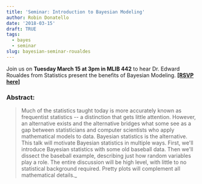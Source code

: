 ```yaml
---
title: 'Seminar: Introduction to Bayesian Modeling'
author: Robin Donatello
date: '2018-03-15'
draft: TRUE
tags:
  - bayes
  - seminar
slug: bayesian-seminar-roualdes
---
```


Join us on **Tuesday March 15 at 3pm in MLIB 442** to hear Dr. Edward Roualdes from Statistics present the benefits of Bayesian Modeling. **[[RSVP here]](https://goo.gl/forms/b74yuOj72fRKKnsC3)**

### Abstract: 

> Much of the statistics taught today is more accurately known as frequentist statistics -- a distinction that gets little attention.  However, an alternative exists and the alternative bridges what some see as a gap between statisticians and computer scientists who apply mathematical models to data.  Bayesian statistics is the alternative.  This talk will motivate Bayesian statistics in multiple ways.  First, we'll introduce Bayesian statistics with some old baseball data.  Then we'll dissect the baseball example, describing just how random variables play a role.  The entire discussion will be high level, with little to no statistical background required.  Pretty plots will complement all mathematical details._